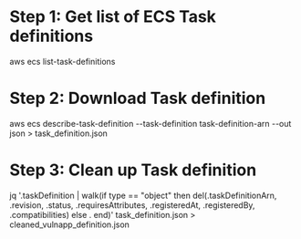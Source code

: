 # Step 1: Get list of ECS Task definitions

aws ecs list-task-definitions

# Step 2: Download Task definition

aws ecs describe-task-definition --task-definition task-definition-arn --out json > task_definition.json


# Step 3: Clean up Task definition

jq '.taskDefinition | walk(if type == "object" then del(.taskDefinitionArn, .revision, .status, .requiresAttributes, .registeredAt, .registeredBy, .compatibilities) else . end)' task_definition.json > cleaned_vulnapp_definition.json
